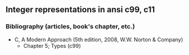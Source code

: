 ## Integer representations in ansi c99, c11

### Bibliography (articles, book's chapter, etc.)

* C, A Modern Approach (5th edition, 2008, W.W. Norton & Company)
  * Chapter 5; Types (c99)
